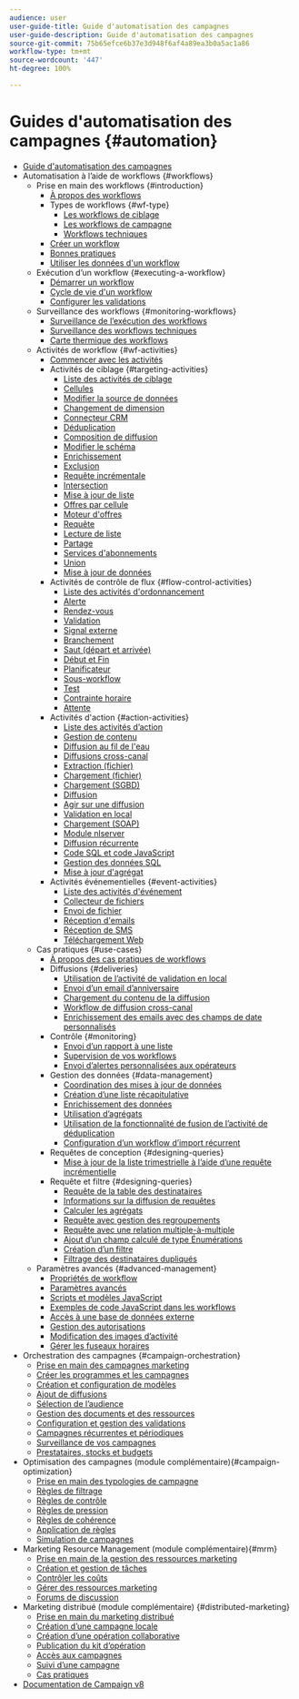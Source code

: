 ```yaml
---
audience: user
user-guide-title: Guide d'automatisation des campagnes
user-guide-description: Guide d'automatisation des campagnes
source-git-commit: 75b65efce6b37e3d948f6af4a89ea3b0a5ac1a86
workflow-type: tm+mt
source-wordcount: '447'
ht-degree: 100%

---
```



# Guides d&#39;automatisation des campagnes {#automation}

+ [Guide d&#39;automatisation des campagnes](home.md)
+ Automatisation à l’aide de workflows {#workflows}
   + Prise en main des workflows {#introduction}
      + [À propos des workflows](workflow/about-workflows.md)
      + Types de workflows {#wf-type}
         + [Les workflows de ciblage](workflow/targeting-workflows.md)
         + [Les workflows de campagne](workflow/campaign-workflows.md)
         + [Workflows techniques](workflow/technical-workflows.md)
      + [Créer un workflow](workflow/build-a-workflow.md)
      + [Bonnes pratiques](workflow/workflow-best-practices.md)
      + [Utiliser les données d&#39;un workflow](workflow/use-workflow-data.md)
   + Exécution d’un workflow {#executing-a-workflow}
      + [Démarrer un workflow](workflow/start-a-workflow.md)
      + [Cycle de vie d&#39;un workflow](workflow/workflow-life-cycle.md)
      + [Configurer les validations](workflow/define-approvals.md)
   + Surveillance des workflows {#monitoring-workflows}
      + [Surveillance de l’exécution des workflows](workflow/monitor-workflow-execution.md)
      + [Surveillance des workflows techniques](workflow/monitor-technical-workflows.md)
      + [Carte thermique des workflows](workflow/heatmap.md)
   + Activités de workflow {#wf-activities}
      + [Commencer avec les activités](workflow/activities.md)
      + Activités de ciblage {#targeting-activities}
         + [Liste des activités de ciblage](workflow/targeting-activities.md)
         + [Cellules](workflow/cells.md)
         + [Modifier la source de données](workflow/change-data-source.md)
         + [Changement de dimension](workflow/change-dimension.md)
         + [Connecteur CRM](workflow/crm-connector.md)
         + [Déduplication](workflow/deduplication.md)
         + [Composition de diffusion](workflow/delivery-outline.md)
         + [Modifier le schéma](workflow/edit-schema.md)
         + [Enrichissement](workflow/enrichment.md)
         + [Exclusion](workflow/exclusion.md)
         + [Requête incrémentale](workflow/incremental-query.md)
         + [Intersection](workflow/intersection.md)
         + [Mise à jour de liste](workflow/list-update.md)
         + [Offres par cellule](workflow/offers-by-cell.md)
         + [Moteur d&#39;offres](workflow/offer-engine.md)
         + [Requête](workflow/query.md)
         + [Lecture de liste](workflow/read-list.md)
         + [Partage](workflow/split.md)
         + [Services d&#39;abonnements](workflow/subscription-services.md)
         + [Union](workflow/union.md)
         + [Mise à jour de données](workflow/update-data.md)
      + Activités de contrôle de flux {#flow-control-activities}
         + [Liste des activités d&#39;ordonnancement](workflow/flow-control-activities.md)
         + [Alerte](workflow/alert.md)
         + [Rendez-vous](workflow/and-join.md)
         + [Validation](workflow/approval.md)
         + [Signal externe](workflow/external-signal.md)
         + [Branchement](workflow/fork.md)
         + [Saut (départ et arrivée)](workflow/jump--start-point-and-end-point-.md)
         + [Début et Fin](workflow/start-and-end.md)
         + [Planificateur](workflow/scheduler.md)
         + [Sous-workflow](workflow/sub-workflow.md)
         + [Test](workflow/test.md)
         + [Contrainte horaire](workflow/time-constraint.md)
         + [Attente](workflow/wait.md)
      + Activités d&#39;action {#action-activities}
         + [Liste des activités d’action](workflow/action-activities.md)
         + [Gestion de contenu](workflow/content-management.md)
         + [Diffusion au fil de l&#39;eau](workflow/continuous-delivery.md)
         + [Diffusions cross-canal](workflow/cross-channel-deliveries.md)
         + [Extraction (fichier)](workflow/extraction--file-.md)
         + [Chargement (fichier)](workflow/data-loading--file-.md)
         + [Chargement (SGBD)](workflow/data-loading--rdbms-.md)
         + [Diffusion](workflow/delivery.md)
         + [Agir sur une diffusion](workflow/delivery-control.md)
         + [Validation en local](workflow/local-approval.md)
         + [Chargement (SOAP)](workflow/loading-soap.md)
         + [Module nlserver](workflow/nlserver-module.md)
         + [Diffusion récurrente](workflow/recurring-delivery.md)
         + [Code SQL et code JavaScript](workflow/sql-code-and-javascript-code.md)
         + [Gestion des données SQL](workflow/sql-data-management.md)
         + [Mise à jour d&#39;agrégat](workflow/update-aggregate.md)
      + Activités événementielles {#event-activities}
         + [Liste des activités d&#39;événement](workflow/event-activities.md)
         + [Collecteur de fichiers](workflow/file-collector.md)
         + [Envoi de fichier](workflow/file-transfer.md)
         + [Réception d&#39;emails](workflow/inbound-emails.md)
         + [Réception de SMS](workflow/inbound-sms.md)
         + [Téléchargement Web](workflow/web-download.md)
   + Cas pratiques {#use-cases}
      + [À propos des cas pratiques de workflows](workflow/workflow-use-cases.md)
      + Diffusions {#deliveries}
         + [Utilisation de l’activité de validation en local](workflow/local-approval-activity.md)
         + [Envoi d’un email d’anniversaire](workflow/send-a-birthday-email.md)
         + [Chargement du contenu de la diffusion](workflow/load-delivery-content.md)
         + [Workflow de diffusion cross-canal](workflow/cross-channel-delivery-workflow.md)
         + [Enrichissement des emails avec des champs de date personnalisés](workflow/email-enrichment-with-custom-date-fields.md)
      + Contrôle      {#monitoring}
         + [Envoi d’un rapport à une liste](workflow/send-a-report-to-a-list.md)
         + [Supervision de vos workflows](workflow/workflow-supervision.md)
         + [Envoi d’alertes personnalisées aux opérateurs](workflow/send-alerts-to-operators.md)
      + Gestion des données {#data-management}
         + [Coordination des mises à jour de données](workflow/coordinate-data-updates.md)
         + [Création d’une liste récapitulative](workflow/create-a-summary-list.md)
         + [Enrichissement des données](workflow/enrich-data.md)
         + [Utilisation d’agrégats](workflow/using-aggregates.md)
         + [Utilisation de la fonctionnalité de fusion de l’activité de déduplication](workflow/deduplication-merge.md)
         + [Configuration d’un workflow d’import récurrent](workflow/recurring-import-workflow.md)
      + Requêtes de conception {#designing-queries}
         + [Mise à jour de la liste trimestrielle à l’aide d’une requête incrémentielle](workflow/quarterly-list-update.md)
      + Requête et filtre {#designing-queries}
         + [Requête de la table des destinataires](workflow/querying-recipient-table.md)
         + [Informations sur la diffusion de requêtes](workflow/query-delivery-info.md)
         + [Calculer les agrégats](workflow/compute-aggregates.md)
         + [Requête avec gestion des regroupements](workflow/query-grouping-management.md)
         + [Requête avec une relation multiple-à-multiple](workflow/query-many-to-many-relationship.md)
         + [Ajout d’un champ calculé de type Énumérations](workflow/adding-enumeration-type-calculated-field.md)
         + [Création d’un filtre](workflow/create-a-filter.md)
         + [Filtrage des destinataires dupliqués](workflow/filter-duplicated-recipients.md)
   + Paramètres avancés {#advanced-management}
      + [Propriétés de workflow](workflow/workflow-properties.md)
      + [Paramètres avancés](workflow/advanced-parameters.md)
      + [Scripts et modèles JavaScript](workflow/javascript-scripts-and-templates.md)
      + [Exemples de code JavaScript dans les workflows](workflow/javascript-in-workflows.md)
      + [Accès à une base de données externe](workflow/accessing-an-external-database--fda-.md)
      + [Gestion des autorisations](workflow/managing-rights.md)
      + [Modification des images d’activité](workflow/change-activity-images.md)
      + [Gérer les fuseaux horaires](workflow/managing-time-zones.md)
+ Orchestration des campagnes {#campaign-orchestration}
   + [Prise en main des campagnes marketing](campaigns/set-up-campaigns.md)
   + [Créer les programmes et les campagnes](campaigns/marketing-campaign-create.md)
   + [Création et configuration de modèles](campaigns/marketing-campaign-templates.md)
   + [Ajout de diffusions](campaigns/marketing-campaign-deliveries.md)
   + [Sélection de l’audience](campaigns/marketing-campaign-target.md)
   + [Gestion des documents et des ressources](campaigns/marketing-campaign-assets.md)
   + [Configuration et gestion des validations](campaigns/marketing-campaign-approval.md)
   + [Campagnes récurrentes et périodiques](campaigns/recurring-periodic-campaigns.md)
   + [Surveillance de vos campagnes](campaigns/marketing-campaign-monitoring.md)
   + [Prestataires, stocks et budgets](campaigns/providers--stocks-and-budgets.md)
+ Optimisation des campagnes (module complémentaire){#campaign-optimization}
   + [Prise en main des typologies de campagne](campaign-opt/campaign-typologies.md)
   + [Règles de filtrage](campaign-opt/filtering-rules.md)
   + [Règles de contrôle](campaign-opt/control-rules.md)
   + [Règles de pression](campaign-opt/pressure-rules.md)
   + [Règles de cohérence](campaign-opt/consistency-rules.md)
   + [Application de règles](campaign-opt/apply-rules.md)
   + [Simulation de campagnes](campaign-opt/campaign-simulations.md)
+ Marketing Resource Management (module complémentaire){#mrm}
   + [Prise en main de la gestion des ressources marketing](mrm/about-marketing-resource-management.md)
   + [Création et gestion de tâches](mrm/creating-and-managing-tasks.md)
   + [Contrôler les coûts](mrm/controlling-costs.md)
   + [Gérer des ressources marketing](mrm/managing-marketing-resources.md)
   + [Forums de discussion](mrm/discussion-forums.md)
+ Marketing distribué (module complémentaire) {#distributed-marketing}
   + [Prise en main du marketing distribué](distributed-marketing/about-distributed-marketing.md)
   + [Création d’une campagne locale](distributed-marketing/creating-a-local-campaign.md)
   + [Création d’une opération collaborative](distributed-marketing/creating-a-collaborative-campaign.md)
   + [Publication du kit d’opération](distributed-marketing/publishing-the-campaign-package.md)
   + [Accès aux campagnes](distributed-marketing/accessing-campaigns.md)
   + [Suivi d’une campagne](distributed-marketing/tracking-a-campaign.md)
   + [Cas pratiques](distributed-marketing/examples.md)
+ [Documentation de Campaign v8](https://experienceleague.adobe.com/docs/campaign/campaign-v8/campaign-home.html?lang=fr)